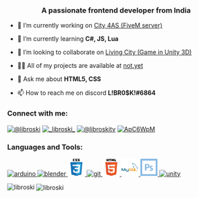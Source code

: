 <h3 align="center">A passionate frontend developer from India</h3>

- 🔭 I’m currently working on [City 4AS (FiveM server)](https://discord.gg/PdVer38ayX)

- 🌱 I’m currently learning **C#, JS, Lua**

- 👯 I’m looking to collaborate on [Living City (Game in Unity 3D)](https://discord.gg/eGh8zHrCM8)

- 👨‍💻 All of my projects are available at [not.yet](not.yet)

- 💬 Ask me about **HTML5, CSS**

- 📫 How to reach me on discord **L!BR0$K!#6864**

<h3 align="left">Connect with me:</h3>
<p align="left">
<a href="https://codepen.io/@libroski" target="blank"><img align="center" src="https://raw.githubusercontent.com/rahuldkjain/github-profile-readme-generator/master/src/images/icons/Social/codepen.svg" alt="@libroski" height="30" width="40" /></a>
<a href="https://instagram.com/_libroski_" target="blank"><img align="center" src="https://raw.githubusercontent.com/rahuldkjain/github-profile-readme-generator/master/src/images/icons/Social/instagram.svg" alt="_libroski_" height="30" width="40" /></a>
<a href="https://www.youtube.com/c/@libroskitv" target="blank"><img align="center" src="https://raw.githubusercontent.com/rahuldkjain/github-profile-readme-generator/master/src/images/icons/Social/youtube.svg" alt="@libroskitv" height="30" width="40" /></a>
<a href="https://discord.gg/ApC6WpM" target="blank"><img align="center" src="https://raw.githubusercontent.com/rahuldkjain/github-profile-readme-generator/master/src/images/icons/Social/discord.svg" alt="ApC6WpM" height="30" width="40" /></a>
</p>

<h3 align="left">Languages and Tools:</h3>
<p align="left"> <a href="https://www.arduino.cc/" target="_blank" rel="noreferrer"> <img src="https://cdn.worldvectorlogo.com/logos/arduino-1.svg" alt="arduino" width="40" height="40"/> </a> <a href="https://www.blender.org/" target="_blank" rel="noreferrer"> <img src="https://download.blender.org/branding/community/blender_community_badge_white.svg" alt="blender" width="40" height="40"/> </a> <a href="https://www.w3schools.com/css/" target="_blank" rel="noreferrer"> <img src="https://raw.githubusercontent.com/devicons/devicon/master/icons/css3/css3-original-wordmark.svg" alt="css3" width="40" height="40"/> </a> <a href="https://git-scm.com/" target="_blank" rel="noreferrer"> <img src="https://www.vectorlogo.zone/logos/git-scm/git-scm-icon.svg" alt="git" width="40" height="40"/> </a> <a href="https://www.w3.org/html/" target="_blank" rel="noreferrer"> <img src="https://raw.githubusercontent.com/devicons/devicon/master/icons/html5/html5-original-wordmark.svg" alt="html5" width="40" height="40"/> </a> <a href="https://www.mysql.com/" target="_blank" rel="noreferrer"> <img src="https://raw.githubusercontent.com/devicons/devicon/master/icons/mysql/mysql-original-wordmark.svg" alt="mysql" width="40" height="40"/> </a> <a href="https://www.photoshop.com/en" target="_blank" rel="noreferrer"> <img src="https://raw.githubusercontent.com/devicons/devicon/master/icons/photoshop/photoshop-line.svg" alt="photoshop" width="40" height="40"/> </a> <a href="https://unity.com/" target="_blank" rel="noreferrer"> <img src="https://www.vectorlogo.zone/logos/unity3d/unity3d-icon.svg" alt="unity" width="40" height="40"/> </a> </p>

<p><img align="left" src="https://github-readme-stats.vercel.app/api/top-langs?username=libroski&show_icons=true&locale=en&layout=compact" alt="libroski" /></p>

<p>&nbsp;<img align="center" src="https://github-readme-stats.vercel.app/api?username=libroski&show_icons=true&locale=en" alt="libroski" /></p>

